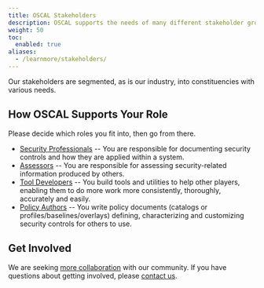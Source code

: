```yaml
---
title: OSCAL Stakeholders
description: OSCAL supports the needs of many different stakeholder groups.
weight: 50
toc:
  enabled: true
aliases:
  - /learnmore/stakeholders/
---
```

Our stakeholders are segmented, as is our industry, into constituencies with various needs.

<!-- markdownlint-disable MD026 -->
## How OSCAL Supports Your Role
<!-- markdownlint-enable MD026 -->

Please decide which roles you fit into, then go from there.

* [Security Professionals](securitypros/) -- You are responsible for documenting security controls and how they are applied within a system.
* [Assessors](assessors/) -- You are responsible for assessing security-related information produced by others.
* [Tool Developers](tooldevelopers/) -- You build tools and utilities to help other players, enabling them to do more work more consistently, thoroughly, accurately and easily.
* [Policy Authors](contentcreators/) -- You write policy documents (catalogs or profiles/baselines/overlays) defining, characterizing and customizing security controls for others to use.

## Get Involved

We are seeking [more collaboration](/contribute/) with our community. If you have questions about getting involved, please [contact us](/contact/).
